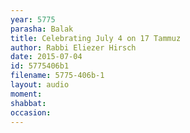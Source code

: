 ```yaml
---
year: 5775
parasha: Balak
title: Celebrating July 4 on 17 Tammuz
author: Rabbi Eliezer Hirsch
date: 2015-07-04
id: 5775406b1
filename: 5775-406b-1
layout: audio
moment: 
shabbat: 
occasion: 
---
```

